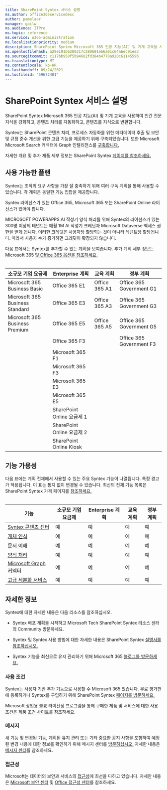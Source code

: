 ```yaml
---
title: SharePoint Syntex 서비스 설명
ms.author: office365servicedesc
author: pamelaar
manager: gailw
ms.audience: ITPro
ms.topic: reference
ms.service: o365-administration
ms.localizationpriority: medium
description: SharePoint Syntex Microsoft 365 인공 지능(AI) 및 기계 교육을 사용하여 인간 전문 지식을 강화하고, 콘텐츠 처리를 자동화하고, 콘텐츠를 지식으로 변환합니다.
ms.openlocfilehash: a29e191b6200317c280601e66a01c64a6ec91ee3
ms.sourcegitcommit: c117bb958f5b94682fd384b4770a920c6114559b
ms.translationtype: MT
ms.contentlocale: ko-KR
ms.lasthandoff: 09/24/2021
ms.locfileid: "59672401"
---
```

# <a name="sharepoint-syntex-service-description"></a>SharePoint Syntex 서비스 설명 

SharePoint Syntex Microsoft 365 인공 지능(AI) 및 기계 교육을 사용하여 인간 전문 지식을 강화하고, 콘텐츠 처리를 자동화하고, 콘텐츠를 지식으로 변환합니다.

Syntex는 SharePoint 콘텐츠 처리, 프로세스 자동화를 위한 메타데이터 추출 및 보안 및 규정 준수 개선을 위한 고급 기능을 제공하기 위해 구축되었습니다. 또한 Microsoft Microsoft Search 커넥터에 Graph 인텔리전스를 [구축합니다.](/microsoftsearch/connectors-overview)

자세한 개요 및 추가 제품 세부 정보는 SharePoint Syntex [페이지를 참조하세요.](https://aka.ms/sharepointsyntex)

## <a name="available-plans"></a>사용 가능한 플랜

Syntex는 조직의 요구 사항을 가장 잘 충족하기 위해 여러 구독 계획을 통해 사용할 수 있습니다. 각 계획은 동일한 기능 집합을 제공합니다.

Syntex 라이선스가 있는 Office 365, Microsoft 365 또는 SharePoint Online 라이선스가 있어야 합니다.

MICROSOFT POWERAPPS AI 작성기 양식 처리를 위해 Syntex의 라이선스가 있는 300명 이상의 테넌트는 매월 1M AI 작성기 크레딧과 Microsoft Dataverse 액세스 권한을 받게 됩니다. 이러한 크레딧은 사용자당 할당되는 것이 아니라 테넌트당 할당됩니다. 따라서 사용자 수가 증가하면 크레딧이 확장되지 않습니다.

다음 표에서는 Syntex를 추가할 수 있는 계획을 보여줍니다. 추가 계획 세부 정보는 Microsoft 365 [및 Office 365 옵션을 참조하세요.](../office-365-platform-service-description/office-365-plan-options.md)<br><br>


| 소규모 기업 요금제            | Enterprise 계획         | 교육 계획     | 정부 계획         |
| ------------------------------- | ------------------------ | ------------------- | ------------------------ |
| Microsoft 365 Business Basic    | Office 365 E1            | Office 365 A1       | Office 365 Government G1 |
| Microsoft 365 Business Standard | Office 365 E3            | Office 365 A3       | Office 365 Government G3 |
| Microsoft 365 Business Premium  | Office 365 E5            | Office 365 A5       | Office 365 Government G5 |
|                                 | Office 365 F3            |                     | Office 365 Government F3 |
|                                 | Microsoft 365 F1         |                     |                          |
|                                 | Microsoft 365 F3         |                     |                          |
|                                 | Microsoft 365 E3         |                     |                          |
|                                 | Microsoft 365 E5         |                     |                          |
|                                 | SharePoint Online 요금제 1 |                     |                          |
|                                 | SharePoint Online 요금제 2 |                     |                          |
|                                 | SharePoint Online Kiosk  |                     |                          |

## <a name="feature-availability"></a>기능 가용성

다음 표에는 계획 전체에서 사용할 수 있는 주요 Syntex 기능이 나열됩니다. 특정 경고가 적용됩니다. 이 표는 통지 없이 변경될 수 있습니다. 최신의 전체 기능 목록은 SharePoint Syntex 가격 페이지를 [참조하세요.](https://www.microsoft.com/microsoft-365/enterprise/sharepoint-syntex)<br><br>

| 기능 | 소규모 기업 요금제 | Enterprise 계획 | 교육 계획 | 정부 계획 |
|--|--|--|--|--|
| [Syntex 콘텐츠 센터](sharepoint-syntex-features.md#syntex-content-center) | 예 | 예 | 예 | 예 |
| [개체 인식](sharepoint-syntex-features.md#object-recognition) | 예 | 예 | 예 | 예 |
| [문서 이해](sharepoint-syntex-features.md#document-understanding) | 예 | 예 | 예 | 예 |
| [양식 처리](sharepoint-syntex-features.md#form-processing) | 예 | 예 | 예 | 예 |
| [Microsoft Graph 커넥터](sharepoint-syntex-features.md#microsoft-graph-content-connectors) | 예 | 예 | 예 | 예 |
| [고급 세분화 서비스](sharepoint-syntex-features.md#advanced-taxonomy-services) | 예 | 예 | 예 | 예 |

## <a name="learn-more"></a>자세한 정보

Syntex에 대한 자세한 내용은 다음 리소스를 참조하십시오.

  - Syntex 배포 계획을 시작하고 [](https://resources.techcommunity.microsoft.com/sharepoint-syntex/) Microsoft Tech SharePoint Syntex 리소스 센터의 Community 방문하세요.

  - Syntex 및 Syntex 사용 방법에 대한 자세한 내용은 SharePoint Syntex [설명서를 참조하십시오.](/microsoft-365/contentunderstanding/)

  - Syntex 기능을 최신으로 유지 관리하기 위해 Microsoft 365 [블로그를 방문하세요.](https://go.microsoft.com/fwlink/?linkid=2084915)

### <a name="licensing-terms"></a>사용 조건

Syntex는 사용자 기반 추가 기능으로 사용할 수 Microsoft 365 있습니다. 무료 평가판에 등록하거나 Syntex를 구입하기 위해 SharePoint Syntex [페이지를 방문하세요.](https://aka.ms/sharepointsyntex)

Microsoft 상업용 볼륨 라이선싱 프로그램을 통해 구매한 제품 및 서비스에 대한 사용 조건은 [제품 조건 사이트](https://www.microsoft.com/licensing/terms/)를 참조하세요.

### <a name="messaging"></a>메시지

새 기능 및 변경된 기능, 계획된 유지 관리 또는 기타 중요한 공지 사항을 포함하여 예정된 변경 내용에 대한 정보를 확인하기 위해 메시지 센터를 [방문하십시오.](https://go.microsoft.com/fwlink/p/?linkid=2070717) 자세한 내용은 [메시지 센터](/microsoft-365/admin/manage/message-center)를 참조하세요.

### <a name="accessibility"></a>접근성

Microsoft는 데이터의 보안과 서비스의 [접근성](https://www.microsoft.com/trust-center/compliance/accessibility)에 최선을 다하고 있습니다. 자세한 내용은 [Microsoft 보안 센터](https://www.microsoft.com/trust-center) 및 [Office 접근성 센터](https://support.office.com/article/ecab0fcf-d143-4fe8-a2ff-6cd596bddc6d)를 참조하세요.